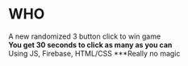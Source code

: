 # WHO 
A new randomized 3 button click to win game <br>
**You get 30 seconds to click as many as you can**<br>
Using JS, Firebase, HTML/CSS ***Really no magic
